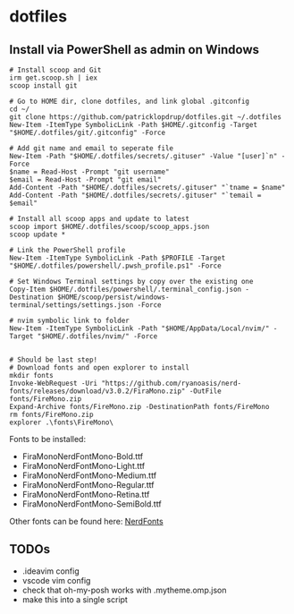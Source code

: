 # dotfiles

## Install via PowerShell as admin on Windows
```
# Install scoop and Git
irm get.scoop.sh | iex
scoop install git

# Go to HOME dir, clone dotfiles, and link global .gitconfig
cd ~/
git clone https://github.com/patricklopdrup/dotfiles.git ~/.dotfiles
New-Item -ItemType SymbolicLink -Path $HOME/.gitconfig -Target "$HOME/.dotfiles/git/.gitconfig" -Force

# Add git name and email to seperate file
New-Item -Path "$HOME/.dotfiles/secrets/.gituser" -Value "[user]`n" -Force
$name = Read-Host -Prompt "git username"
$email = Read-Host -Prompt "git email"
Add-Content -Path "$HOME/.dotfiles/secrets/.gituser" "`tname = $name"
Add-Content -Path "$HOME/.dotfiles/secrets/.gituser" "`temail = $email"

# Install all scoop apps and update to latest
scoop import $HOME/.dotfiles/scoop/scoop_apps.json
scoop update *

# Link the PowerShell profile
New-Item -ItemType SymbolicLink -Path $PROFILE -Target "$HOME/.dotfiles/powershell/.pwsh_profile.ps1" -Force

# Set Windows Terminal settings by copy over the existing one
Copy-Item $HOME/.dotfiles/powershell/.terminal_config.json -Destination $HOME/scoop/persist/windows-terminal/settings/settings.json -Force

# nvim symbolic link to folder
New-Item -ItemType SymbolicLink -Path "$HOME/AppData/Local/nvim/" -Target "$HOME/.dotfiles/nvim/" -Force


# Should be last step!
# Download fonts and open explorer to install
mkdir fonts
Invoke-WebRequest -Uri "https://github.com/ryanoasis/nerd-fonts/releases/download/v3.0.2/FiraMono.zip" -OutFile fonts/FireMono.zip
Expand-Archive fonts/FireMono.zip -DestinationPath fonts/FireMono
rm fonts/FireMono.zip
explorer .\fonts\FireMono\
```

Fonts to be installed:
- FiraMonoNerdFontMono-Bold.ttf
- FiraMonoNerdFontMono-Light.ttf
- FiraMonoNerdFontMono-Medium.ttf
- FiraMonoNerdFontMono-Regular.ttf
- FiraMonoNerdFontMono-Retina.ttf
- FiraMonoNerdFontMono-SemiBold.ttf

Other fonts can be found here: [NerdFonts](https://www.nerdfonts.com/font-downloads)

## TODOs
- .ideavim config
- vscode vim config
- check that oh-my-posh works with .mytheme.omp.json
- make this into a single script
